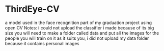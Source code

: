 # ThirdEye-CV
a model used in the face recognition part of my graduation project using open CV
 Notes:
 i could not upload the classifier i made because of its big size 
 you will need to make a folder called data and put all the images for the people you will train on it as it suits you, i did not upload my data folder because it contains personal images 
